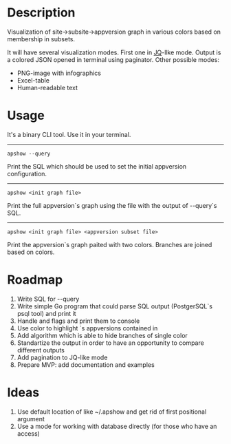 # Description
Visualization of site->subsite->appversion graph in various colors based on membership in subsets.

It will have several visualization modes.
First one in [JQ](https://github.com/stedolan/jq)-llke mode. Output is a colored JSON opened in terminal using paginator.
Other possible modes:
* PNG-image with infographics
* Excel-table
* Human-readable text


# Usage
It's a binary CLI tool. Use it in your terminal.
***
```
apshow --query
```
Print the SQL which should be used to set the initial appversion configuration.
***
```
apshow <init graph file>
```
Print the full appversion\`s graph using the file with the output of --query\`s SQL.
***
```
apshow <init graph file> <appversion subset file>
```
Print the appversion\`s graph paited with two colors. Branches are joined based on colors.

# Roadmap

1. Write SQL for --query
2. Write simple Go program that could parse SQL output (PostgerSQL\`s psql tool) and print it
3. Handle <init graph file> and <appversion subset file> flags and print them to console
4. Use color to highlight <init graph file>\`s appversions contained in <appversion subset file>
5. Add algorithm which is able to hide branches of single color
6. Standartize the output in order to have an opportunity to compare different outputs
7. Add pagination to JQ-like mode
8. Prepare MVP: add documentation and examples
  
# Ideas

1. Use default location of <init graph file> like ~/.apshow and get rid of first positional argument
2. Use a mode for working with database directly (for those who have an access)

